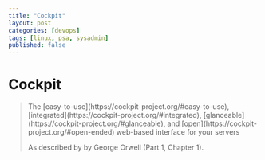 ```yaml
---
title: "Cockpit"
layout: post
categories: [devops]
tags: [linux, psa, sysadmin]
published: false
---
```


# Cockpit

<blockquote>
    <p>The [easy-to-use](https://cockpit-project.org/#easy-to-use), [integrated](https://cockpit-project.org/#integrated), [glanceable](https://cockpit-project.org/#glanceable), and [open](https://cockpit-project.org/#open-ended) web-based interface for your servers</p>
    <footer>
        As described by <cite><a href="https://cockpit-project.org/"></a></cite> by George Orwell (Part 1, Chapter 1).
    </footer>
</blockquote>